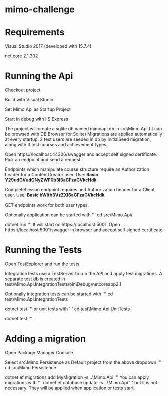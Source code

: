 # mimo-challenge

# Requirements
Visual Studio 2017 (developed with 15.7.4)

net core 2.1.302

# Running the Api
Checkout project

Build with Visual Studio

Set Mimo.Api as Startup Project

Start in debug with IIS Express

The project will create a sqlite db named mimoapi.db in src\Mimo.Api (It can be browsed with DB Browser for Sqlite)
Migrations are applied automatically at every startup.
2 test users are seeded in db by InitialSeed migration, along with 3 test courses and achievement types.

Open https://localhost:44306/swagger and accept self signed certificate.
Pick an endpoint and send a request.

Endpoints which manipulate course structure require an Authorization header for a ContentCreator user.
Use: **Basic Y29udGVudGNyZWF0b3I6aGFzaGVkcHdk**

CompleteLesson endpoint requires and Authorization header for a Client user.
Use: **Basic bWltb3VzZXI6aGFzaGVkcHdk**

GET endpoints work for both user types.

Optionally application can be started with 
'''
cd src/Mimo.Api/

dotnet run
'''
It will start on https://localhost:5001. Open https://localhost:5001/swagger in browser and accept self signed certificate

# Running the Tests
Open TestExplorer and run the tests.

IntegrationTests use a TestServer to run the API and apply test migrations. A separate test db is created in 
test\Mimo.Api.IntegrationTests\bin\Debug\netcoreapp2.1

Optionally integration tests can be started with 
'''
cd test\Mimo.Api.IntegrationTests

dotnet test
'''
or unit tests with
'''
cd test\Mimo.Api.UnitTests

dotnet test
'''
# Adding a migration
Open Package Manager Console

Select src\Mimo.Persistence as Default project from the above dropdown
'''
cd src\Mimo.Persistence

dotnet ef migrations add MyMigration -s ..\Mimo.Api
'''
You can apply migrations with 
'''
dotnet ef database update -s ..\Mimo.Api
'''
but it is not necessary. They will be applied when application or tests start.
